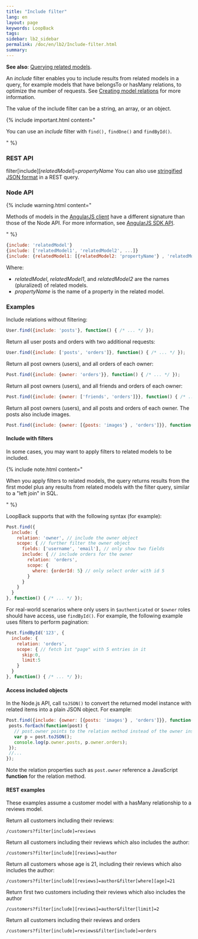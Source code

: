```yaml
---
title: "Include filter"
lang: en
layout: page
keywords: LoopBack
tags:
sidebar: lb2_sidebar
permalink: /doc/en/lb2/Include-filter.html
summary:
---
```


**See also**: [Querying related models](/doc/en/lb2/Querying-related-models.html).

An _include_ filter enables you to include results from related models in a query, for example models that have belongsTo or hasMany relations, to optimize the number of requests.
See [Creating model relations](/doc/en/lb2/Creating-model-relations.html) for more information.

The value of the include filter can be a string, an array, or an object.

{% include important.html content="

You can use an _include_ filter with `find(),` `findOne()` and `findById()`.

" %}

### **REST API**

filter[include][_relatedModel_]=_propertyName_
You can also use [stringified JSON format](/doc/en/lb2/Querying-data.html#Queryingdata-UsingstringifiedJSONinRESTqueries) in a REST query.

### Node API

{% include warning.html content="

Methods of models in the [AngularJS client](/doc/en/lb2/AngularJS-JavaScript-SDK.html) have a different signature than those of the Node API.
For more information, see [AngularJS SDK API](http://apidocs.strongloop.com/loopback-sdk-angular/).

" %}

```javascript
{include: 'relatedModel'}
{include: ['relatedModel1', 'relatedModel2', ...]}
{include: {relatedModel1: [{relatedModel2: 'propertyName'} , 'relatedModel']}}
```

Where:

* _relatedModel_, _relatedModel1_, and _relatedModel2_ are the names (pluralized) of related models.
* _propertyName_ is the name of a property in the related model.

### Examples

Include relations without filtering:

```javascript
User.find({include: 'posts'}, function() { /* ... */ });
```

Return all user posts and orders with two additional requests:

```javascript
User.find({include: ['posts', 'orders']}, function() { /* ... */ });
```

Return all post owners (users), and all orders of each owner:

```javascript
Post.find({include: {owner: 'orders'}}, function() { /* ... */ });
```

Return all post owners (users), and all friends and orders of each owner:

```javascript
Post.find({include: {owner: ['friends', 'orders']}}, function() { /* ... */ });
```

Return all post owners (users), and all posts and orders of each owner. The posts also include images.

```javascript
Post.find({include: {owner: [{posts: 'images'} , 'orders']}}, function() { /* ... */ });
```

#### Include with filters

In some cases, you may want to apply filters to related models to be included.

{% include note.html content="

When you apply filters to related models, the query returns results from the first model plus any results from related models with the filter query,
similar to a \"left join\" in SQL.

" %}

LoopBack supports that with the following syntax (for example):

```javascript
Post.find({
  include: {
    relation: 'owner', // include the owner object
    scope: { // further filter the owner object
      fields: ['username', 'email'], // only show two fields
      include: { // include orders for the owner
        relation: 'orders', 
        scope: {
          where: {orderId: 5} // only select order with id 5
        }
      }
    }
  }
}, function() { /* ... */ });
```

For real-world scenarios where only users in `$authenticated` or `$owner` roles should have access, use `findById()`.
For example, the following example uses filters to perform pagination:

```javascript
Post.findById('123', {
  include: {
    relation: 'orders',
    scope: { // fetch 1st "page" with 5 entries in it
      skip:0,
      limit:5
    }
  }
}, function() { /* ... */ });
```

#### Access included objects

In the Node.js API, call `toJSON()` to convert the returned model instance with related items into a plain JSON object. For example:

```javascript
Post.find({include: {owner: [{posts: 'images'} , 'orders']}}, function(err, posts) {
 posts.forEach(function(post) {
   // post.owner points to the relation method instead of the owner instance
   var p = post.toJSON();
   console.log(p.owner.posts, p.owner.orders);
 });
 //... 
});
```

Note the relation properties such as `post.owner` reference a JavaScript **function** for the relation method.

#### REST examples

These examples assume a customer model with a hasMany relationship to a reviews model. 

Return all customers including their reviews:

`/customers?filter[include]=reviews`

Return all customers including their reviews which also includes the author:

`/customers?filter[include][reviews]=author`

Return all customers whose age is 21, including their reviews which also includes the author:

`/customers?filter[include][reviews]=author&filter[where][age]=21`

Return first two customers including their reviews which also includes the author

`/customers?filter[include][reviews]=author&filter[limit]=2`

Return all customers including their reviews and orders

`/customers?filter[include]=reviews&filter[include]=orders`